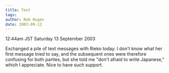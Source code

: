 ```yaml
---
title: Text
tags: 
author: Rob Nugen
date: 2003-09-12
---
```


<p class=date>12:44am JST Saturday 13 September 2003</p>

<p>Exchanged a pile of text messages with Rieko today.  I don't know
what her first message tried to say, and the subsequent ones were
therefore confusing for both parties, but she told me "don't afraid to
write Japanese," which I appreciate.  Nice to have such support.</p>
